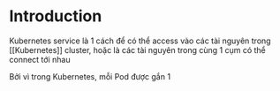 ---
---
# Introduction

Kubernetes service là 1 cách để có thể access vào các tài nguyên trong [[Kubernetes]] cluster, hoặc là các tài nguyên trong cùng 1 cụm có thể connect tới nhau

Bởi vì trong Kubernetes, mỗi Pod được gắn 1